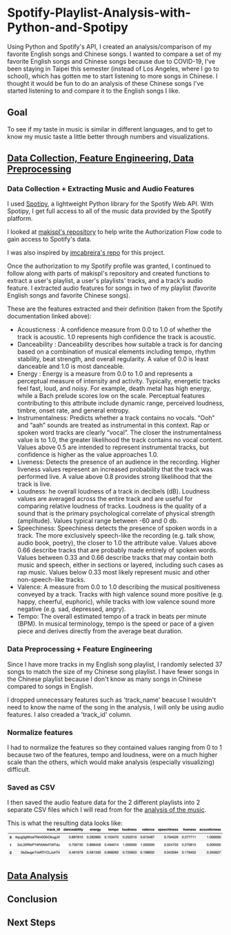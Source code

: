 # Spotify-Playlist-Analysis-with-Python-and-Spotipy
Using Python and Spotify's API, I created an analysis/comparison of my favorite English songs and Chinese songs. I wanted to compare a set of my favorite English songs and Chinese songs because due to COVID-19, I've been staying in Taipei this semester (instead of Los Angeles, where I go to school), which has gotten me to start listening to more songs in Chinese. I thought it would be fun to do an analysis of these Chinese songs I've started listening to and compare it to the English songs I like.

## Goal
To see if my taste in music is similar in different languages, and to get to know my music taste a little better through numbers and visualizations.

## [Data Collection, Feature Engineering, Data Preprocessing](https://github.com/justinezth/Spotify-Playlist-Analysis-with-Python-and-Spotipy/blob/master/authorization_extractfeatures.ipynb)

### Data Collection + Extracting Music and Audio Features
I used [Spotipy](https://spotipy.readthedocs.io/en/2.13.0/), a lightweight Python library for the Spotify Web API. With Spotipy, I get full access to all of the music data provided by the Spotify platform. 

I looked at [makispl's repository](https://github.com/makispl/Spotify-Data-Analysis) to help write the Authorization Flow code to gain access to Spotify's data.

I was also inspired by [jmcabreira's repo](https://github.com/jmcabreira) for this project.

Once the authorization to my Spotify profile was granted, I continued to follow along with parts of makispl's repository and created functions to extract a user's playlist, a user's playlists' tracks, and a track's audio feature. I extracted audio features for songs in two of my playlist (favorite English songs and favorite Chinese songs).

These are the features extracted and their definition (taken from the Spotify documentation linked above):
 - Acousticness : A confidence measure from 0.0 to 1.0 of whether the track is acoustic. 1.0 represents high confidence the track is acoustic.
- Danceability : Danceability describes how suitable a track is for dancing based on a combination of musical elements including tempo, rhythm stability, beat strength, and overall regularity. A value of 0.0 is least danceable and 1.0 is most danceable.
- Energy : Energy is a measure from 0.0 to 1.0 and represents a perceptual measure of intensity and activity. Typically, energetic tracks feel fast, loud, and noisy. For example, death metal has high energy, while a Bach prelude scores low on the scale. Perceptual features contributing to this attribute include dynamic range, perceived loudness, timbre, onset rate, and general entropy.
- Instrumentalness: Predicts whether a track contains no vocals. “Ooh” and “aah” sounds are treated as instrumental in this context. Rap or spoken word tracks are clearly “vocal”. The closer the instrumentalness value is to 1.0, the greater likelihood the track contains no vocal content. Values above 0.5 are intended to represent instrumental tracks, but confidence is higher as the value approaches 1.0.
- Liveness: Detects the presence of an audience in the recording. Higher liveness values represent an increased probability that the track was performed live. A value above 0.8 provides strong likelihood that the track is live.
- Loudness: he overall loudness of a track in decibels (dB). Loudness values are averaged across the entire track and are useful for comparing relative loudness of tracks. Loudness is the quality of a sound that is the primary psychological correlate of physical strength (amplitude). Values typical range between -60 and 0 db.
- Speechiness: Speechiness detects the presence of spoken words in a track. The more exclusively speech-like the recording (e.g. talk show, audio book, poetry), the closer to 1.0 the attribute value. Values above 0.66 describe tracks that are probably made entirely of spoken words. Values between 0.33 and 0.66 describe tracks that may contain both music and speech, either in sections or layered, including such cases as rap music. Values below 0.33 most likely represent music and other non-speech-like tracks.
- Valence: A measure from 0.0 to 1.0 describing the musical positiveness conveyed by a track. Tracks with high valence sound more positive (e.g. happy, cheerful, euphoric), while tracks with low valence sound more negative (e.g. sad, depressed, angry).
- Tempo: The overall estimated tempo of a track in beats per minute (BPM). In musical terminology, tempo is the speed or pace of a given piece and derives directly from the average beat duration.

### Data Preprocessing + Feature Engineering
Since I have more tracks in my English song playlist, I randomly selected 37 songs to match the size of my Chinese song playlist. I have fewer songs in the Chinese playlist because I don't know as many songs in Chinese compared to songs in English. 

I dropped unnecessary features such as 'track_name' beacuse I wouldn't need to know the name of the song in the analysis, I will only be using audio features. I also creaded a 'track_id' column.

### Normalize features
I had to normalize the features so they contained values ranging from 0 to 1 because two of the features, tempo and loudness, were on a much higher scale than the others, which would make analysis (especially visualizing) difficult.

### Saved as CSV
I then saved the audio feature data for the 2 different playlists into 2 separate CSV files which I will read from for the [analysis of the music](https://github.com/justinezth/Spotify-Playlist-Analysis-with-Python-and-Spotipy/blob/master/Analysis%20Chinese%20vs%20English.ipynb).

This is what the resulting data looks like:
![result_data](https://github.com/justinezth/Spotify-Playlist-Analysis-with-Python-and-Spotipy/blob/master/pics/data.png)

## [Data Analysis](https://github.com/justinezth/Spotify-Playlist-Analysis-with-Python-and-Spotipy/blob/master/Analysis%20Chinese%20vs%20English.ipynb)


## Conclusion

## Next Steps
